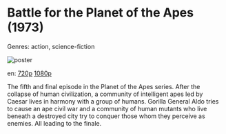 # Battle for the Planet of the Apes (1973)

Genres: action, science-fiction

![poster](http://image.tmdb.org/t/p/w500/83csUnvqANWfR2f4vchoTyFMl0d.jpg)

en:
  [720p](magnet:?xt=urn:btih:662C8DAF99EFBB23C026D376F914045A5800DEAC&tr=udp://glotorrents.pw:6969/announce&tr=udp://tracker.opentrackr.org:1337/announce&tr=udp://torrent.gresille.org:80/announce&tr=udp://tracker.openbittorrent.com:80&tr=udp://tracker.coppersurfer.tk:6969&tr=udp://tracker.leechers-paradise.org:6969&tr=udp://p4p.arenabg.ch:1337&tr=udp://tracker.internetwarriors.net:1337)
  [1080p](magnet:?xt=urn:btih:02419b597daa852cc5d0f07c1f1360aef3b1f582&dn=Battle+for+the+Planet+of+the+Apes+%281973%29+1080p+BrRip+x264+-+YIFY&tr=udp%3A%2F%2Ftracker.openbittorrent.com%3A80%2Fannounce&tr=udp%3A%2F%2Fglotorrents.pw%3A6969%2Fannounce&tr=udp%3A%2F%2Ftracker.openbittorrent.com%3A80%2Fannounce&tr=udp%3A%2F%2Ftracker.opentrackr.org%3A1337%2Fannounce&tr=udp%3A%2F%2Fzer0day.to%3A1337%2Fannounce&tr=udp%3A%2F%2Ftracker.coppersurfer.tk%3A6969%2Fannounce)
  


The fifth and final episode in the Planet of the Apes series. After the collapse of human civilization, a community of intelligent apes led by Caesar lives in harmony with a group of humans. Gorilla General Aldo tries to cause an ape civil war and a community of human mutants who live beneath a destroyed city try to conquer those whom they perceive as enemies. All leading to the finale.